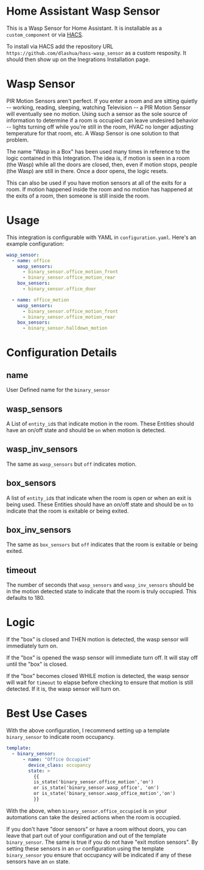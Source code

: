 # Home Assistant Wasp Sensor

This is a Wasp Sensor for Home Assistant. It is installable as a `custom_component` or via [HACS](https://hacs.xyz/).

To install via HACS add the repository URL `https://github.com/dlashua/hass-wasp_sensor` as a custom resposity. It should then show up on the Inegrations Installation page.

# Wasp Sensor

PIR Motion Sensors aren't perfect. If you enter a room and are sitting quietly -- working, reading, sleeping, watching Television -- a PIR Motion Sensor will eventually see no motion. Using such a sensor as the sole source of information to determine if a room is occupied can leave undesired behavior -- lights turning off while you're still in the room, HVAC no longer adjusting temperature for that room, etc. A Wasp Sensor is one solution to that problem.

The name "Wasp in a Box" has been used many times in reference to the logic contained in this Integration. The idea is, if motion is seen in a room (the Wasp) while all the doors are closed, then, even if motion stops, people (the Wasp) are still in there. Once a door opens, the logic resets.

This can also be used if you have motion sensors at all of the exits for a room. If motion happened inside the room and no motion has happened at the exits of a room, then someone is still inside the room.

# Usage

This integration is configurable with YAML in `configuration.yaml`. Here's an example configuration:

```yaml
wasp_sensor:
  - name: office
    wasp_sensors:
      - binary_sensor.office_motion_front
      - binary_sensor.office_motion_rear
    box_sensors:
      - binary_sensor.office_door

  - name: office_motion
    wasp_sensors:
      - binary_sensor.office_motion_front
      - binary_sensor.office_motion_rear
    box_sensors:
      - binary_sensor.halldown_motion
```

# Configuration Details

## name
User Defined name for the `binary_sensor`

## wasp_sensors
A List of `entity_id`s that indicate motion in the room. These Entities should have an on/off state and should be `on` when motion is detected.

## wasp_inv_sensors
The same as `wasp_sensors` but `off` indicates motion.

## box_sensors
A list of `entity_id`s that indicate when the room is open or when an exit is being used. These Entities should have an on/off state and should be `on` to indicate that the room is exitable or being exited.

## box_inv_sensors
The same as `box_sensors` but `off` indicates that the room is exitable or being exited.

## timeout
The number of seconds that `wasp_sensors` and `wasp_inv_sensors` should be in the motion detected state to indicate that the room is truly occupied. This defaults to 180.

# Logic

If the "box" is closed and THEN motion is detected, the wasp sensor will immediately turn on.

If the "box" is opened the wasp sensor will immediate turn off. It will stay off until the "box" is closed.

If the "box" becomes closed WHILE motion is detected, the wasp sensor will wait for `timeout` to elapse before checking to ensure that motion is still detected. If it is, the wasp sensor will turn on.

# Best Use Cases
With the above configuration, I recommend setting up a template `binary_sensor` to indicate room occupancy.

```yaml
template:
  - binary_sensor:
      - name: "Office Occupied"
        device_class: occupancy
        state: >
          {{
          is_state('binary_sensor.office_motion','on')
          or is_state('binary_sensor.wasp_office', 'on')
          or is_state('binary_sensor.wasp_office_motion','on')
          }}
```

With the above, when `binary_sensor.office_occupied` is `on` your automations can take the desired actions when the room is occupied.

If you don't have "door sensors" or have a room without doors, you can leave that part out of your configuration and out of the template `binary_sensor`. The same is true if you do not have "exit motion sensors". By setting these sensors in an `or` configuration using the template `binary_sensor` you ensure that occupancy will be indicated if any of these sensors have an `on` state.

